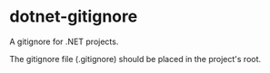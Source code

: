 # dotnet-gitignore
A gitignore for .NET projects.

The gitignore file (.gitignore) should be placed in the project's root.

